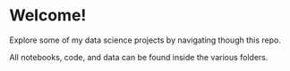 # Welcome! 

Explore some of my data science projects by navigating though this repo. 

All notebooks, code, and data can be found inside the various folders. 
